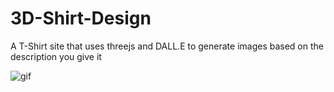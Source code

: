 ﻿# 3D-Shirt-Design

A T-Shirt site that uses threejs and DALL.E to generate images based on the description you give it 

![gif](https://github.com/0x07xxs/3D-Shirt-Design/assets/73569840/5caac121-c6c5-45c6-8e57-6b2c0fc5972c)

